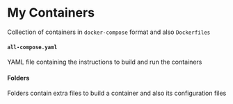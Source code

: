 # My Containers

Collection of containers in `docker-compose` format and also `Dockerfiles`

#### `all-compose.yaml`

YAML file containing the instructions to build and run the containers

#### Folders

Folders contain extra files to build a container and also its configuration files
